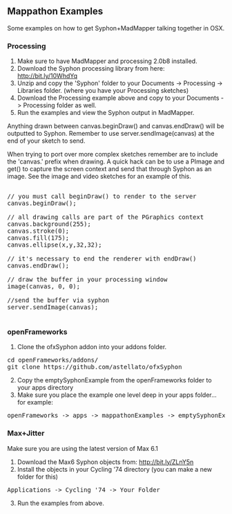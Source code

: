 ## Mappathon Examples
Some examples on how to get Syphon+MadMapper talking together in OSX.

### Processing
1. Make sure to have MadMapper and processing 2.0b8 installed.
2. Download the Syphon processing library from here: http://bit.ly/10WhdYq
3. Unzip and copy the 'Syphon' folder to your Documents -> Processing -> Libraries folder. (where you have your Processing sketches)
4. Download the Processing example above and copy to your Documents -> Processing folder as well.
5. Run the examples and view the Syphon output in MadMapper.

Anything drawn between canvas.beginDraw() and canvas.endDraw() will be outputted to Syphon. Remember to use server.sendImage(canvas) at the end of your sketch to send.

When trying to port over more complex sketches remember are to include the 'canvas.' prefix when drawing. A quick hack can be to use a PImage and get() to capture the screen context and send that through Syphon as an image. See the image and video sketches for an example of this.

<pre>

// you must call beginDraw() to render to the server
canvas.beginDraw();

// all drawing calls are part of the PGraphics context
canvas.background(255);
canvas.stroke(0);
canvas.fill(175);
canvas.ellipse(x,y,32,32);

// it's necessary to end the renderer with endDraw()
canvas.endDraw();

// draw the buffer in your processing window
image(canvas, 0, 0);

//send the buffer via syphon
server.sendImage(canvas);

</pre>

### openFrameworks
1. Clone the ofxSyphon addon into your addons folder. 

<pre>
cd openFrameworks/addons/
git clone https://github.com/astellato/ofxSyphon
</pre>

2. Copy the emptySyphonExample from the openFrameworks folder to your apps directory
3. Make sure you place the example one level deep in your apps folder... for example:

<pre>
openFrameworks -> apps -> mappathonExamples -> emptySyphonExample
</pre>


### Max+Jitter
Make sure you are using the latest version of Max 6.1

1. Download the Max6 Syphon objects from: http://bit.ly/ZLnY5n
2. Install the objects in your Cycling '74 directory (you can make a new folder for this)
<pre>
Applications -> Cycling '74 -> Your Folder
</pre>
3. Run the examples from above.
